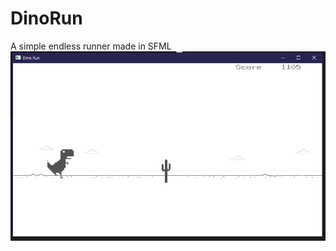 # DinoRun
A simple endless runner made in SFML
![alt text](https://raw.githubusercontent.com/RonakFabain/Dino_Run_SFML/master/Untitled.png)
